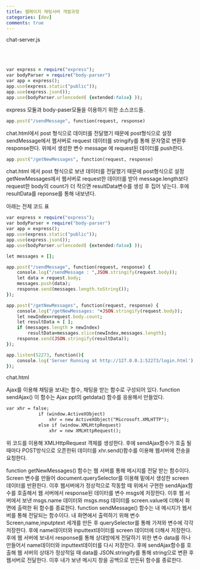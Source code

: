 ```yaml
---
title: 웹페이지 채팅서버 개발과정
categories: [dev]
comments: true
---
```


chat-server.js<br><br><br><br>
```ruby
var express = require("express");
var bodyParser = require("body-parser")
var app = express();
app.use(express.static("public"));
app.use(express.json());
app.use(bodyParser.urlencoded( {extended:false} ));
```

express 모듈과 body-paser모듈을 이용하기 위한 소스코드들. 

```ruby
app.post("/sendMessage", function(request, response) 
```

chat.html에서 post 형식으로 데이터를 전달했기 때문에 post형식으로 설정
sendMessage에서 웹서버로 request 데이터를 stringify를 통해 문자열로 변환후 response한다.
위에서 생성한 변수 message 에 request된 데이터를 push한다. 

```ruby
app.post("/getNewMessages", function(request, response)
```

chat.html 에서 post 형식으로 보낸 데이터를 전달했기 때문에 post형식으로 설정 
getNewMessages에서 웹서버로 request한 데이터를 받아 message.length보다 request한 body의 count가 더 작으면 resultData변수를 생성 후 집어 넣는다. 
후에 resultData를 reponse를 통해 내보낸다. 

아래는 전체 코드 표

```ruby
var express = require("express");
var bodyParser = require("body-parser")
var app = express();
app.use(express.static("public"));
app.use(express.json());
app.use(bodyParser.urlencoded( {extended:false} ));

let messages = [];

app.post("/sendMessage", function(request, response) { 
    console.log("/sendMessage : ",JSON.stringify(request.body));
    let data = request.body;
    messages.push(data);
    response.send(messages.length.toString());
});

app.post("/getNewMessages", function(request, response) { 
    console.log("/getNewMessages: "+JSON.stringify(request.body));
    let newIndex=request.body.count;
    let resultData = [ ];
    if (messages.length > newIndex)
        resultData=messages.slice(newIndex,messages.length);
    response.send(JSON.stringify(resultData));
});

app.listen(52273, function(){
    console.log('Server Running at http://127.0.0.1:52273/login.html')
});
```

chat.html

Ajax를 이용해 채팅을 보내는 함수,  채팅을 받는 함수로 구성되어 있다.
function sendAjax()
이 함수는 Ajax ppt의 getdata() 함수를 응용해서 만들었다.

```html
var xhr = false;
            if (window.ActiveXObject)
                xhr = new ActiveXObject("Microsoft.XMLHTTP");
            else if (window.XMLHttpRequest)
                xhr = new XMLHttpRequest();
```

위 코드를 이용해 XMLHttpRequest 객체를 생성한다. 
후에 sendAjax함수가 호출 될 때마다 POST방식으로 오픈한뒤 데이터를 xhr.send()함수를 이용해 웹서버에 전송을 요청한다.

function getNewMessages()
함수는 웹 서버를 통해 메시지를 전달 받는 함수이다. 
Screen 변수를 만들어 document.querySelector를 이용해 밑에서 생성한 screen 데이터를 반환한다. 
이후 웹서버에가 정상적으로 작동할 때 위에서 구현한 sendAjax함수를 호출해서 웹 서버에서 response된 데이터를 변수 msgs에 저장한다. 
이후 웹 서버에서 보낸 msgs.name 데이터와 msgs.msg 데이터를 screen.value에 더해서 화면에 출력한 뒤 함수를 종료한다.
function sendMessage()
함수는 내 메시지가 웹서버를 통해 전달되는 함수이다. 
내 화면에서 출력하기 위해 변수 Screen,name,inputptext 세개를 만든 후 querySelector를 통해 가져와 변수에 각각 저장한다. 
후에 name데이터와 inputtext데이터를 screen 데이터에 더해서 저장한다.
후에 웹 서버에 보내서 response를 통해 상대방에게 전달하기 위한 변수 data를 하나 만들어서 name데이터와 inputtext데이터를 다시 저장한다. 
후에 sendAjax함수를 호출해 웹 서버의 상태가 정상적일 때 data를 JSON.stringify를 통해 string으로 변환 후 웹서버로 전달한다. 
이후 내가 보낸 메시지 창을 공백으로 만든뒤 함수를 종료한다.

<style>부분은 배경색과 폰트 지정을 할 수 있고 <body>부분을 가운데 정렬이 되게 만들었다.
    
<body>부분은 채팅 서버라는 말머리와 채팅이 출력되는 창을 textarea를 통해 만든 뒤 돋보이게 테두리 부분을 흰색으로 강조했다. 
<input>을 이용해 이름과 보낼 메시지를 입력할 창을 만든뒤 테두리 부분을 흰색으로 색칠했다. 
inputText 부분에는 onkeypress="if(event.keyCode==13) {sendMessage()}" 를 추가해서 마우스 클릭뿐 아니라 엔터키를 누를 시 sendMessage함수가 실행되게 구성했다. 
<button>을 이용해 화살표 버튼을 추가해서 버튼 클릭시 senndMessage()함수가 호출되게 만듦
   

